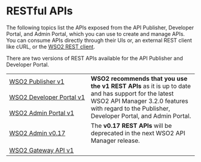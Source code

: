 # RESTful APIs

The following topics list the APIs exposed from the API Publisher, Developer Portal, and Admin Portal, which you can use to create and manage APIs. You can consume APIs directly through their UIs or, an external REST client like cURL, or the [WSO2 REST client]({{base_path}}/learn/consume-api/invoke-apis/invoke-apis-using-tools/invoke-an-api-using-the-integrated-api-console).

There are two versions of REST APIs available for the API Publisher and Developer Portal.
<br>
<table>
  <tr>
    <td nowrap="true"><a href="{{base_path}}/develop/product-apis/getting-started/guide-publisher-v1/">WSO2 Publisher v1</a></td>
    <td rowspan="3"><b>WSO2 recommends that you use the v1 REST APIs</b> as it is up to date and has support for the latest WSO2 API Manager 3.2.0 features with regard to the Publisher, Developer Portal, and Admin Portal.
    </td>
  </tr>
  <tr>
    <td nowrap="true"><a href="{{base_path}}/develop/product-apis/getting-started/guide-devportal-v1/">WSO2 Developer Portal v1</a></td>
  </tr>
   <tr>
    <td nowrap="true"><a href="{{base_path}}/develop/product-apis/getting-started/guide-devportal-v1/">WSO2 Admin Portal v1</a></td>
  </tr>

  <tr>
    <td nowrap="true"><a href="{{base_path}}/develop/product-apis/getting-started/guide-admin-v0.17/">WSO2 Admin v0.17</a></td>
    <td rowspan="1">The <b>v0.17 REST APIs</b> will be deprecated in the next WSO2 API Manager release.</b></td>
  </tr>
  
  <tr>
    <td nowrap="true"><a href="{{base_path}}/develop/product-apis/gateway-apis/gateway-v1/guide/">WSO2 Gateway API v1</a></td>
  </tr>
</table>